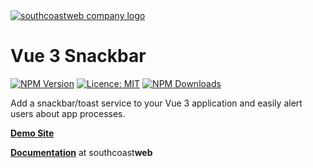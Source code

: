 <a href="https://southcoastweb.co.uk" target="_blank" alt="Link to southcoastweb's website">
    <picture>
      <source media="(prefers-color-scheme: dark)" srcset="https://southcoastweb.co.uk/images/new-scw-logo-dark.svg">
      <source media="(prefers-color-scheme: light)" srcset="https://southcoastweb.co.uk/images/new-scw-logo.svg">
      <img alt="southcoastweb company logo" src="https://southcoastweb.co.uk/images/new-scw-logo.svg">
    </picture>
</a>

# Vue 3 Snackbar

[![NPM Version](https://img.shields.io/npm/v/vue3-snackbar.svg?style=flat-square)](https://www.npmjs.com/package/vue3-snackbar)
[![Licence: MIT](https://img.shields.io/badge/License-MIT-red.svg?style=flat-square)](LICENCE)
[![NPM Downloads](https://img.shields.io/npm/dt/vue3-snackbar.svg?style=flat-square)](https://www.npmjs.com/package/vue3-snackbar)

Add a snackbar/toast service to your Vue 3 application and easily alert users about app processes.

**[Demo Site](https://south-coast-web.github.io/vue3-snackbar/)**

**[Documentation](https://southcoastweb.co.uk/open-source-software/vue3-snackbar/)** at southcoast**web**